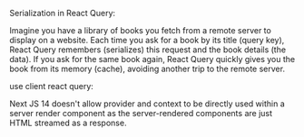 Serialization in React Query:

Imagine you have a library of books you fetch from a remote server to display on a website. Each time you ask for a book by its title (query key), React Query remembers (serializes) this request and the book details (the data).
If you ask for the same book again, React Query quickly gives you the book from its memory (cache), avoiding another trip to the remote server.


use client react query:

Next JS 14 doesn't allow provider and context to be directly used within a server render component as the server-rendered components are just HTML streamed as a response. 
